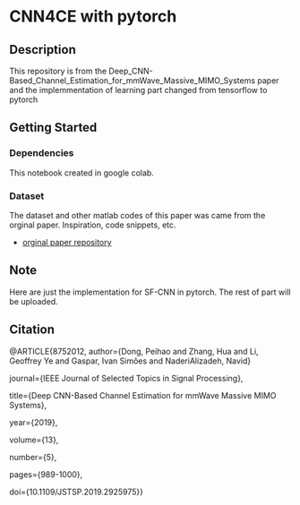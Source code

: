# CNN4CE with pytorch

## Description

This repository is from the Deep_CNN-Based_Channel_Estimation_for_mmWave_Massive_MIMO_Systems paper and the implemmentation of learning part changed from tensorflow to pytorch

## Getting Started

### Dependencies
This notebook created in google colab.

### Dataset

The dataset and other matlab codes of this paper was came from the orginal paper. 
Inspiration, code snippets, etc.
* [orginal paper repository](https://github.com/phdong21/CNN4CE)
## Note
Here are just the implementation for SF-CNN in pytorch. The rest of part will be uploaded.

## Citation
@ARTICLE{8752012,
  author={Dong, Peihao and Zhang, Hua and Li, Geoffrey Ye and Gaspar, Ivan Simões and NaderiAlizadeh, Navid}
  
  journal={IEEE Journal of Selected Topics in Signal Processing}, 
  
  title={Deep CNN-Based Channel Estimation for mmWave Massive MIMO Systems}, 
  
  year={2019},
  
  volume={13},
  
  number={5},
  
  pages={989-1000},
  
  doi={10.1109/JSTSP.2019.2925975}}
